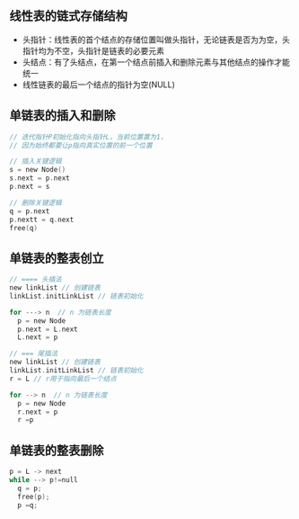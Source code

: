 ## 线性表的链式存储结构



* 头指针：线性表的首个结点的存储位置叫做头指针，无论链表是否为为空，头指针均为不空，头指针是链表的必要元素
* 头结点：有了头结点，在第一个结点前插入和删除元素与其他结点的操作才能统一
* 线性链表的最后一个结点的指针为空(NULL)


## 单链表的插入和删除
```c
// 迭代指针P初始化指向头指针L，当前位置置为1，
// 因为始终都要让p指向真实位置的前一个位置

// 插入关键逻辑
s = new Node()
s.next = p.next
p.next = s

// 删除关键逻辑
q = p.next
p.nextt = q.next
free(q)
```



## 单链表的整表创立
```c
// ==== 头插法
new linkList // 创建链表
linkList.initLinkList // 链表初始化

for ---> n  // n 为链表长度
  p = new Node
  p.next = L.next
  L.next = p

// === 尾插法
new linkList // 创建链表
linkList.initLinkList // 链表初始化
r = L // r用于指向最后一个结点

for --> n  // n 为链表长度
  p = new Node
  r.next = p
  r =p
```

## 单链表的整表删除
```c
p = L -> next
while --> p!=null
  q = p;
  free(p);
  p =q;
```